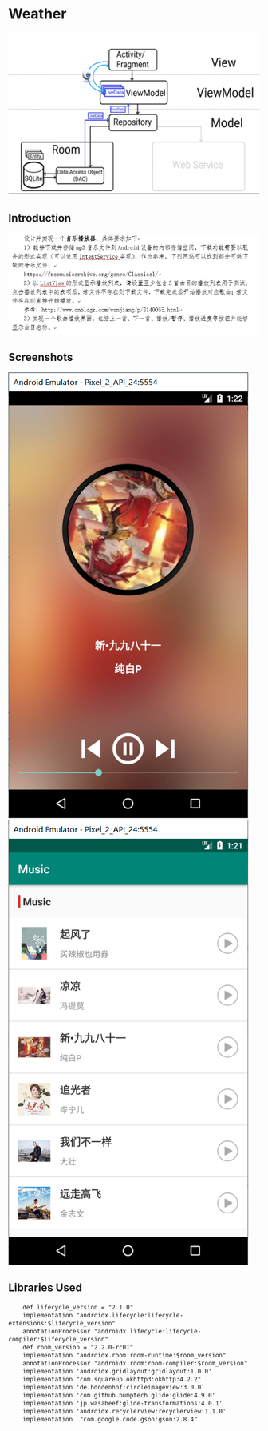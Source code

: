 Weather
=========================
![](screenshots/mvvm.png)

Introduction
------------
![](screenshots/000.png)

Screenshots
-----------

![](screenshots/00.png)
![](screenshots/01.png)


Libraries Used
--------------
```
    def lifecycle_version = "2.1.0"
    implementation "androidx.lifecycle:lifecycle-extensions:$lifecycle_version"
    annotationProcessor "androidx.lifecycle:lifecycle-compiler:$lifecycle_version"
    def room_version = "2.2.0-rc01"
    implementation "androidx.room:room-runtime:$room_version"
    annotationProcessor "androidx.room:room-compiler:$room_version"
    implementation 'androidx.gridlayout:gridlayout:1.0.0'
    implementation "com.squareup.okhttp3:okhttp:4.2.2"
    implementation 'de.hdodenhof:circleimageview:3.0.0'
    implementation 'com.github.bumptech.glide:glide:4.9.0'
    implementation 'jp.wasabeef:glide-transformations:4.0.1'
    implementation 'androidx.recyclerview:recyclerview:1.1.0'
    implementation  "com.google.code.gson:gson:2.8.4"
```